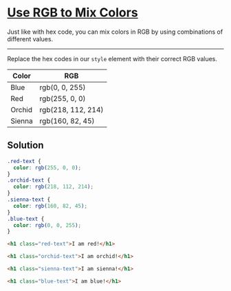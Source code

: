 # [Use RGB to Mix Colors](https://learn.freecodecamp.org/responsive-web-design/basic-css/use-rgb-to-mix-colors)

Just like with hex code, you can mix colors in RGB by using combinations of different values.

---

Replace the hex codes in our `style` element with their correct RGB values.

| Color  | RGB                |
| ------ | ------------------ |
| Blue   | rgb(0, 0, 255)     |
| Red    | rgb(255, 0, 0)     |
| Orchid | rgb(218, 112, 214) |
| Sienna | rgb(160, 82, 45)   |

## Solution

```css
.red-text {
  color: rgb(255, 0, 0);
}
.orchid-text {
  color: rgb(218, 112, 214);
}
.sienna-text {
  color: rgb(160, 82, 45);
}
.blue-text {
  color: rgb(0, 0, 255);
}
```

```html
<h1 class="red-text">I am red!</h1>

<h1 class="orchid-text">I am orchid!</h1>

<h1 class="sienna-text">I am sienna!</h1>

<h1 class="blue-text">I am blue!</h1>
```